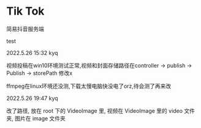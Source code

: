 <!--
 * @Author: beihan 3418063206@qq.com
 * @Date: 2022-05-06 17:08:48
 * @LastEditors: beihan 3418063206@qq.com
 * @LastEditTime: 2022-05-06 17:31:36
 * @FilePath: \TikTok\README.md
 * @Description: 这是默认设置,请设置`customMade`, 打开koroFileHeader查看配置 进行设置: https://github.com/OBKoro1/koro1FileHeader/wiki/%E9%85%8D%E7%BD%AE
-->
# Tik Tok
简易抖音服务端

test

2022.5.26 15:32 kyq

视频投稿在win10环境测试正常,视频和封面存储路径在controller -> publish -> Publish -> storePath 修改x

ffmpeg在linux环境还没测,下载太慢电脑快没电了orz,待会测了再来改



2022.5.26 19:47 kyq

改了路径, 放在 root 下的 VideoImage 里, 视频在 VideoImage 里的 video 文件夹, 图片在 image 文件夹
